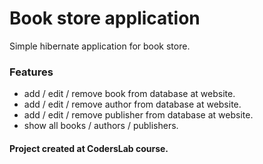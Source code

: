 # Book store application
Simple hibernate application for book store.


### Features
- add / edit / remove book from database at website.
- add / edit / remove author from database at website.
- add / edit / remove publisher from database at website.
- show all books / authors / publishers.


#### Project created at CodersLab course.
